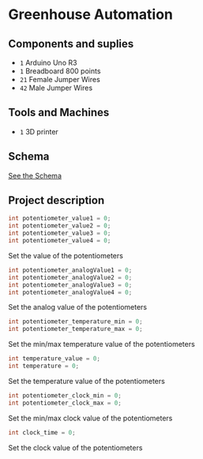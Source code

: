# Greenhouse Automation

## Components and suplies

* `1` Arduino Uno R3
* `1` Breadboard 800 points
* `21` Female Jumper Wires
* `42` Male Jumper Wires

## Tools and Machines

* `1` 3D printer

## Schema

[See the Schema](https://wokwi.com/projects/353834225920033793)

## Project description

```cpp
int potentiometer_value1 = 0;
int potentiometer_value2 = 0;
int potentiometer_value3 = 0;
int potentiometer_value4 = 0;
```
Set the value of the potentiometers
```cpp
int potentiometer_analogValue1 = 0;
int potentiometer_analogValue2 = 0;
int potentiometer_analogValue3 = 0;
int potentiometer_analogValue4 = 0;
```
Set the analog value of the potentiometers
```cpp
int potentiometer_temperature_min = 0;
int potentiometer_temperature_max = 0;
```
Set the min/max temperature value of the potentiometers
```cpp
int temperature_value = 0;
int temperature = 0;
```
Set the temperature value of the potentiometers
```cpp
int potentiometer_clock_min = 0;
int potentiometer_clock_max = 0;
```
Set the min/max clock value of the potentiometers
```cpp
int clock_time = 0;
```
Set the clock value of the potentiometers
